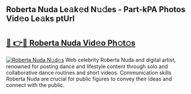 ## Roberta Nuda Le𝚊k𝚎d N𝚞𝚍es - Part-kPA Photos Vid𝚎o Le𝚊ks ptUrl

# <h2><a href="http://fbd3qbv.evod.top/?m=Roberta+Nuda">🔗 👉🔴 Roberta Nuda Vid𝚎o Ph𝚘t𝚘s</a></h2>

[![Roberta Nuda N𝚞d𝚎s](https://i.imgur.com/8V9OHl7.gif)](http://fbd3qbv.evod.top/?m=Roberta+Nuda)
Web celebrity Roberta Nuda and digital artist, renowned for posting dance and lifestyle content through solo and collaborative dance routines and short videos. Communication skills Roberta Nuda are crucial for public figures to convey their ideas and connect with the public. 

